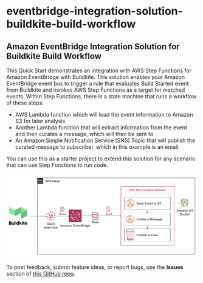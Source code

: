 # eventbridge-integration-solution-buildkite-build-workflow
## Amazon EventBridge Integration Solution for Buildkite Build Workflow

This Quick Start demonstrates an integration with AWS Step Functions for Amazon EventBridge with Buildkite. This solution enables your Amazon EventBridge event bus to trigger a rule that evaluates Build Started event from Buildkite and invokes AWS Step Functions as a target for matched events. Within Step Functions, there is a state machine that runs a workflow of these steps:

- AWS Lambda function which will load the event information to Amazon S3 for later analysis
- Another Lambda function that will extract information from the event and then curates a message, which will then be sent to 
- An Amazon Simple Notification Service (SNS) Topic that will publish the curated message to subscriber, which in this example is an email.

You can use this as a starter project to extend this solution for any scenario that can use Step Functions to run code.

![Quick Start architecture for EventBridge Integration Solution for Buildkite Build Workflow](https://github.com/aws-quickstart/eventbridge-integration-solution-buildkite-build-workflow/raw/master/images/arch-buildkite-workflow.png)


To post feedback, submit feature ideas, or report bugs, use the **Issues** section of [this GitHub repo](https://github.com/aws-quickstart/eventbridge-integration-solution-buildkite-build-workflow).